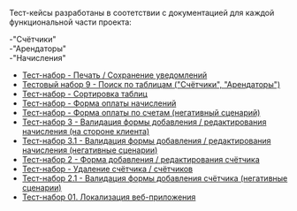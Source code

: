 Тест-кейсы разработаны в соотетствии с документацией для каждой функциональной части проекта:

-"Счётчики"<br>
-"Арендаторы"<br>
-"Начисления"<br>


- <a href="https://docs.google.com/spreadsheets/d/1YozX_Q-zIPp_7kDe05VwsElQ--0xujVJ/edit?usp=drive_link&ouid=102064553302234595178&rtpof=true&sd=true">Тест-набор - Печать / Сохранение уведомлений</a>
- <a href="https://docs.google.com/spreadsheets/d/12TBQ_BeQrFaZ1ThKMQtYh-vdeCOrqJkT/edit?usp=drive_link&ouid=102064553302234595178&rtpof=true&sd=true">Тестовый набор 9 - Поиск по таблицам ("Счётчики", "Арендаторы")</a>
- <a href="https://docs.google.com/spreadsheets/d/1VImL_uyHGENAJAlxgjA6kVCOoAUc1ytI/edit?usp=drive_link&ouid=102064553302234595178&rtpof=true&sd=true">Тест-набор - Сортировка таблиц</a>
- <a href="https://docs.google.com/spreadsheets/d/16Uto5alxLT8w_nVVsxXvTeNlMijRo3nb/edit?usp=drive_link&ouid=102064553302234595178&rtpof=true&sd=true">Тест-набор - Форма оплаты начислений</a>
- <a href="https://docs.google.com/spreadsheets/d/18YvM_9vN4_9WKWnhH33cviSRvOWiqNyU/edit?usp=drive_link&ouid=102064553302234595178&rtpof=true&sd=true">Тест-набор - Форма оплаты по счетам (негативный сценарий)</a>
- <a href="https://docs.google.com/spreadsheets/d/18YvM_9vN4_9WKWnhH33cviSRvOWiqNyU/edit?usp=drive_link&ouid=102064553302234595178&rtpof=true&sd=true">Тест-набор 3 - Валидация формы добавления / редактирования начисления (на стороне клиента)</a>
- <a href="https://docs.google.com/spreadsheets/d/1yvCiLcfRLj4Sys1hFC1-4eIQ1g246kjD/edit?usp=drive_link&ouid=102064553302234595178&rtpof=true&sd=true">Тест-набор 3.1 - Валидация формы добавления / редактирования начисления (негативные сценарии)</a>
- <a href="https://docs.google.com/spreadsheets/d/1WfyMXtksw3sy-CsqSHqcZWn7Xev-dbp9/edit?usp=drive_link&ouid=102064553302234595178&rtpof=true&sd=true">Тест-набор 2 - Форма добавления / редактирования счётчика</a>
- <a href="https://docs.google.com/spreadsheets/d/1rjx8D9PeeiFfpELSHPYLlzACDZtYCvgh/edit?usp=drive_link&ouid=102064553302234595178&rtpof=true&sd=true">Тест-набор - Удаление счётчика / счётчиков</a>
- <a href="https://docs.google.com/spreadsheets/d/1OH6sNuRtzEpMs-NCfWax8m8eW3ZZKA7a/edit?usp=drive_link&ouid=102064553302234595178&rtpof=true&sd=true">Тест-набор 2.1 - Валидация формы добавления счётчика (негативные сценарии)</a>
- <a href="https://docs.google.com/spreadsheets/d/1IskjfYLFB9irm7DQh56hXVEEdkaTb4OK/edit?usp=drive_link&ouid=102064553302234595178&rtpof=true&sd=true">Тест-набор 01. Локализация веб-приложения</a>



